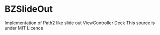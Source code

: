 BZSlideOut
==========

Implementation of Path2 like slide out ViewController Deck
This source is under MIT Licence


